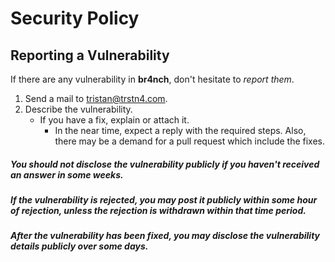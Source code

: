 # Security Policy

## Reporting a Vulnerability

If there are any vulnerability in **br4nch**, don't hesitate to _report them_.
        
1. Send a mail to tristan@trstn4.com.
2. Describe the vulnerability.
   * If you have a fix, explain or attach it.
     * In the near time, expect a reply with the required steps. Also, there may be a demand for a pull request which include the fixes.

##### You should not disclose the vulnerability publicly if you haven't received an answer in some weeks.

##### If the vulnerability is rejected, you may post it publicly within some hour of rejection, unless the rejection is withdrawn within that time period.

##### After the vulnerability has been fixed, you may disclose the vulnerability details publicly over some days.
